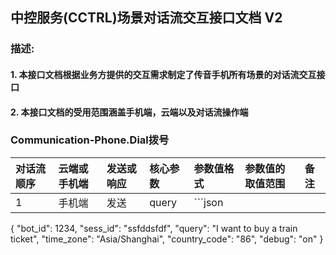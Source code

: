 ## 中控服务(CCTRL)场景对话流交互接口文档 V2

### 描述:
#### 1. 本接口文档根据业务方提供的交互需求制定了传音手机所有场景的对话流交互接口
#### 2. 本接口文档的受用范围涵盖手机端，云端以及对话流操作端

### Communication-Phone.Dial拨号

|对话流顺序| 云端或手机端  | 发送或响应 | 核心参数  |  参数值格式  |  参数值的取值范围            | 备注         |
| :------| :----------- | :------- | :--------| :-----------| :-------------------------| :----------- |
| 1      | 手机端        | 发送      | query   | ```json
{
    "bot_id": 1234,
    "sess_id": "ssfddsfdf",
    "query": "I want to buy a train ticket",
    "time_zone": "Asia/Shanghai",
    "country_code": "86",
    "debug": "on"
}
```                                             |
